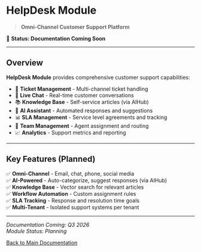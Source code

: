 # HelpDesk Module

> **Omni-Channel Customer Support Platform**

🚧 **Status: Documentation Coming Soon**

---

## Overview

**HelpDesk Module** provides comprehensive customer support capabilities:

- 🎫 **Ticket Management** - Multi-channel ticket handling
- 💬 **Live Chat** - Real-time customer conversations
- 📚 **Knowledge Base** - Self-service articles (via AIHub)
- 🤖 **AI Assistant** - Automated responses and suggestions
- 📊 **SLA Management** - Service level agreements and tracking
- 👥 **Team Management** - Agent assignment and routing
- 📈 **Analytics** - Support metrics and reporting

---

## Key Features (Planned)

✅ **Omni-Channel** - Email, chat, phone, social media  
✅ **AI-Powered** - Auto-categorize, suggest responses (via AIHub)  
✅ **Knowledge Base** - Vector search for relevant articles  
✅ **Workflow Automation** - Custom assignment rules  
✅ **SLA Tracking** - Response and resolution time goals  
✅ **Multi-Tenant** - Isolated support systems per tenant

---

*Documentation Coming: Q3 2026*  
*Module Status: Planning*

[Back to Main Documentation](../../README.md)

